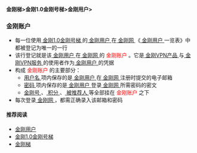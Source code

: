 #### 金刚梯>金刚1.0金刚号梯>金刚用户>
### 金刚账户
- 每一位使用[ 金刚1.0金刚号梯 ](https://github.com/a2zitpro/web/blob/master/)的[ 金刚用户 ](https://github.com/a2zitpro/web/blob/master/kkuser.md)在[ 金刚网 ](https://github.com/a2zitpro/web/blob/master/kksitecn.md)《[ 金刚用户 ](https://github.com/a2zitpro/web/blob/master/kkuser.md)一览表》中都被登记为唯一的一行
- 该行登记就是该[ 金刚用户 ](https://github.com/a2zitpro/web/blob/master/kkuser.md)在[ 金刚网 ](https://github.com/a2zitpro/web/blob/master/kksitecn.md)的<font color="Red"> 金刚账户 </font>。它是[ 金刚VPN产品 ](https://github.com/a2zitpro/web/blob/master/kkproducts.md)与[ 金刚VPN服务 ](https://github.com/a2zitpro/web/blob/master/kkservices.md)的使用者作为[ 金刚用户 ](https://github.com/a2zitpro/web/blob/master/kkuser.md)的凭据
- 构成 <font color="Red"> 金刚账户 </font>的主要部分：
  - [ 用户名 ](https://github.com/a2zitpro/web/blob/master/kkusername&passwdonkksitecn.md)项内保存的是[ 金刚用户 ](https://github.com/a2zitpro/web/blob/master/kkuser.md)在[ 金刚网 ](https://github.com/a2zitpro/web/blob/master/kksitecn.md)注册时提交的电子邮箱
  - [ 密码 ](https://github.com/a2zitpro/web/blob/master/kkusername&passwdonkksitecn.md)项内保存的是[ 金刚用户 ](https://github.com/a2zitpro/web/blob/master/kkuser.md)登录[ 金刚网 ](https://github.com/a2zitpro/web/blob/master/kksitecn.md)所需密码的密文
  - [ 金刚号 ](https://github.com/a2zitpro/web/blob/master/kkid.md)、[ 积分 ](https://github.com/a2zitpro/web/blob/master/kkpoint.md)、[ 被推荐人 ](https://github.com/a2zitpro/web/blob/master/被推荐人)等全部挂在<font color="Red"> 金刚账户 </font>之下
- 每次登录[ 金刚网 ](https://github.com/a2zitpro/web/blob/master/kksitecn.md)，都需正确录入该邮箱和密码

#### 推荐阅读
- [金刚用户](https://a2zitpro.github.io/web/list_kkuser)
- [金刚1.0金刚号梯](https://a2zitpro.github.io/web/list_helpkkvpn1.0)
- [金刚梯](https://a2zitpro.github.io/web/dlb)
